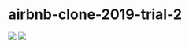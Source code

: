# airbnb-clone-2019-trial-2

<img src="https://img.shields.io/badge/Python-v3.10.1-blue"/> <img src="https://img.shields.io/badge/Django-v2.2.5-blue"/>

